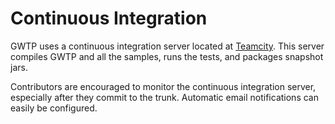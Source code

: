 # Continuous Integration #

GWTP uses a continuous integration server located at [Teamcity](http://teamcity.codebetter.com/project.html?projectId=project92). This server compiles GWTP and all the samples, runs the tests, and packages snapshot jars.

Contributors are encouraged to monitor the continuous integration server, especially after they commit to the trunk. Automatic email notifications can easily be configured.